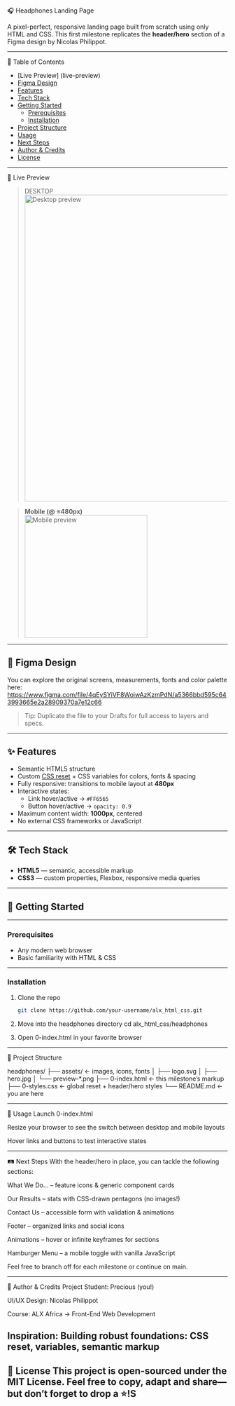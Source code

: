 🎧 Headphones Landing Page

A pixel-perfect, responsive landing page built from scratch using only HTML and CSS. This first milestone replicates the **header/hero** section of a Figma design by Nicolas Philippot.

---

 📖 Table of Contents

- [Live Preview]
(live-preview)
- [Figma Design](figma-design)  
- [Features](features)  
- [Tech Stack](tech-stack)  
- [Getting Started](getting-started)  
  - [Prerequisites](prerequisites)  
  - [Installation](installation)  
- [Project Structure](project-structure)  
- [Usage](usage)  
- [Next Steps](next-steps)  
- [Author & Credits](author--credits)  
- [License](license)  

---

👀 Live Preview

> DESKTOP
> <img src="./assets/preview-desktop.png" alt="Desktop preview" width="700"/>

> **Mobile (@ ≤480px)**  
> <img src="./assets/preview-mobile.png" alt="Mobile preview" width="280"/>

---

## 🎨 Figma Design

You can explore the original screens, measurements, fonts and color palette here:  
https://www.figma.com/file/4qEySYiVF8WoiwAzKzmPdN/a5366bbd595c643993665e2a28909370a7e12c66

> Tip: Duplicate the file to your Drafts for full access to layers and specs.

---

## ✨ Features

- Semantic HTML5 structure  
- Custom [CSS reset](https://meyerweb.com/eric/tools/css/reset/) + CSS variables for colors, fonts & spacing  
- Fully responsive: transitions to mobile layout at **480px**  
- Interactive states:
  - Link hover/active → `#FF6565`  
  - Button hover/active → `opacity: 0.9`  
- Maximum content width: **1000px**, centered  
- No external CSS frameworks or JavaScript  

---

## 🛠 Tech Stack

- **HTML5** — semantic, accessible markup  
- **CSS3** — custom properties, Flexbox, responsive media queries  

---

## 🚀 Getting Started

---

### Prerequisites

- Any modern web browser  
- Basic familiarity with HTML & CSS  

---

### Installation

1. Clone the repo  
   ```bash
   git clone https://github.com/your-username/alx_html_css.git

2. Move into the headphones directory
    cd alx_html_css/headphones

3. Open 0-index.html in your favorite browser

---

📂 Project Structure

headphones/
├── assets/            ← images, icons, fonts
│   ├── logo.svg
│   ├── hero.jpg
│   └── preview-*.png
├── 0-index.html       ← this milestone’s markup
├── 0-styles.css       ← global reset + header/hero styles
└── README.md          ← you are here

---

🎯 Usage
Launch 0-index.html

Resize your browser to see the switch between desktop and mobile layouts

Hover links and buttons to test interactive states


---

🛤 Next Steps
With the header/hero in place, you can tackle the following sections:

What We Do… – feature icons & generic component cards

Our Results – stats with CSS-drawn pentagons (no images!)

Contact Us – accessible form with validation & animations

Footer – organized links and social icons

Animations – hover or infinite keyframes for sections

Hamburger Menu – a mobile toggle with vanilla JavaScript

Feel free to branch off for each milestone or continue on main.


---

🙋 Author & Credits
Project Student: Precious (you!)

UI/UX Design: Nicolas Philippot

Course: ALX Africa → Front-End Web Development

Inspiration: Building robust foundations: CSS reset, variables, semantic markup
---


📄 License
This project is open-sourced under the MIT License. Feel free to copy, adapt and share—but don’t forget to drop a ⭐️!S
---